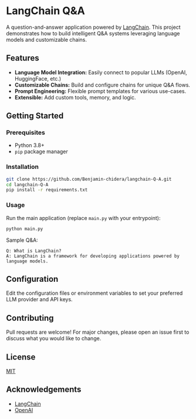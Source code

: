 # LangChain Q&A

A question-and-answer application powered by [LangChain](https://github.com/langchain-ai/langchain). This project demonstrates how to build intelligent Q&A systems leveraging language models and customizable chains.

## Features

- **Language Model Integration:** Easily connect to popular LLMs (OpenAI, HuggingFace, etc.)
- **Customizable Chains:** Build and configure chains for unique Q&A flows.
- **Prompt Engineering:** Flexible prompt templates for various use-cases.
- **Extensible:** Add custom tools, memory, and logic.

## Getting Started

### Prerequisites

- Python 3.8+
- `pip` package manager

### Installation

```bash
git clone https://github.com/Benjamin-chidera/langchain-Q-A.git
cd langchain-Q-A
pip install -r requirements.txt
```

### Usage

Run the main application (replace `main.py` with your entrypoint):

```bash
python main.py
```

Sample Q&A:

```
Q: What is LangChain?
A: LangChain is a framework for developing applications powered by language models.
```

## Configuration

Edit the configuration files or environment variables to set your preferred LLM provider and API keys.

## Contributing

Pull requests are welcome! For major changes, please open an issue first to discuss what you would like to change.

## License

[MIT](LICENSE)

## Acknowledgements

- [LangChain](https://github.com/langchain-ai/langchain)
- [OpenAI](https://openai.com/)
